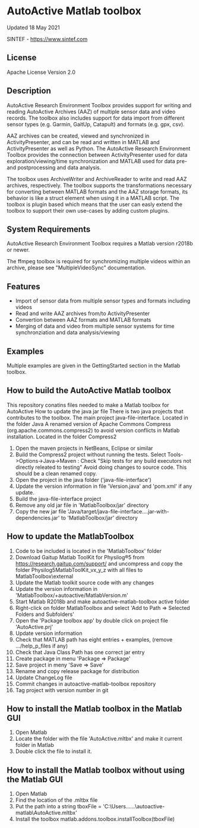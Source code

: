 # AutoActive Matlab toolbox
Updated 18 May 2021

SINTEF - https://www.sintef.com

## License
Apache License Version 2.0

## Description
AutoActive Research Environment Toolbox provides support for writing and reading AutoActive Archives (AAZ) of multiple sensor data and video records. The toolbox also includes support for data import from different sensor types (e.g. Garmin, GaitUp, Catapult) and formats (e.g. gpx, csv). 

AAZ archives can be created, viewed and synchronized in ActivityPresenter, and can be read and written in MATLAB and ActivityPresenter as well as Python. The AutoActive Research Environment Toolbox provides the connection between ActivityPresenter used for data exploration/viewing/time synchronization and MATLAB used for data pre- and postprocessing and data analysis.   

The toolbox uses ArchiveWriter and ArchiveReader to write and read AAZ archives, respectively. The toolbox supports the transformations necessary for converting between MATLAB formats and the AAZ storage formats, its behavior is like a struct element when using it in a MATLAB script. The toolbox is plugin based which means that the user can easly extend the toolbox to support their own use-cases by adding custom plugins. 

## System Requirements
AutoActive Research Environment Toolbox requires a Matlab version r2018b or newer.

The ffmpeg toolbox is required for synchromizing multiple videos within an archive, please see "MultipleVideoSync" documentation.

## Features
- Import of sensor data from multiple sensor types and formats including videos
- Read and write AAZ archives from/to ActivityPresenter
- Convertion between AAZ formats and MATLAB formats
- Merging of data and video from multiple sensor systems for time synchronziation and data analysis/viewing

## Examples
Multiple examples are given in the GettingStarted section in the Matlab toolbox.

## How to build the AutoActive Matlab toolbox
This repository conatins files needed to make a Matlab toolbox for AutoActive
How to update the java jar file
There is two java projects that contributes to the toolbox.
  The main project java-file-interface.
     Located in the folder Java
  A renamed version of Apache Commons Compress (org.apache.commons.compress2) to avoid version conflicts in Matlab installation.
     Located in the folder Compress2
1) Open the maven projects in NetBeans, Eclipse or similar
2) Build the Compress2 project without running the tests. 
     Select Tools->Options->Java->Maven : Check "Skip tests for any build executors not directly releated to testing"
     Avoid doing changes to source code. This should be a clean renamed copy.
3) Open the project in the java folder ('java-file-interface')
4) Update the version information in file 'Version.java' and 'pom.xml' if any update.
5) Build the java-file-interface project
6) Remove any old jar file in 'MatlabToolbox/jar' directory
7) Copy the new jar file 'Java/target/java-file-interface....jar-with-dependencies.jar' to 'MatlabToolbox/jar' directory

## How to update the MatlabToolbox
1) Code to be included is located in the 'MatlabToolbox' folder
2) Download Gaitup Matlab ToolKit for Physilog®5 from https://research.gaitup.com/support/ and uncompress and copy the folder 
   Physilog5MatlabToolKit_vx_y_z with all files to MatlabToolbox\external
3) Update the Matlab toolkit source code with any changes
4) Update the version information in 'MatlabToolbox/+autoactive/MatlabVersion.m'
5) Start Matlab R2018b and make autoactive-matlab-toolbox active folder
6) Right-click on folder MatlabToolbox and select 'Add to Path => Selected Folders and Subfolders'
7) Open the 'Package toolbox app' by double click on project file 'AutoActive.prj'
8) Update version information
9) Check that MATLAB path has eight entries + examples, (remove .../help_p_files if any)
10) Check that Java Class Path has one correct jar entry
11) Create package in menu 'Package => Package'
12) Save project in meny 'Save => Save'
13) Rename and copy release package for distribution
14) Update ChangeLog file
15) Commit changes in autoactive-matlab-toolbox repository
16) Tag project with version number in git

## How to install the Matlab toolbox in the Matlab GUI
1) Open Matlab
2) Locate the folder with the file 'AutoActive.mltbx' and make it current folder in Matlab
3) Double click the file to install it.

## How to install the Matlab toolbox without using the Matlab GUI
1) Open Matlab
2) Find the location of the .mltbx file 
3) Put the path into a string 
   tboxFile = 'C:\Users\...\...\autoactive-matlab\AutoActive.mltbx'
4) Install the toolbox 
   matlab.addons.toolbox.installToolbox(tboxFile)
